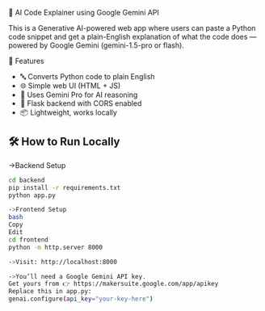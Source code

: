 🧠 AI Code Explainer using Google Gemini API

This is a Generative AI-powered web app where users can paste a Python code snippet and get a plain-English explanation of what the code does — powered by Google Gemini (gemini-1.5-pro or flash).



🚀 Features

- 🔤 Converts Python code to plain English
- 🌐 Simple web UI (HTML + JS)
- 🧠 Uses Gemini Pro for AI reasoning
- 🐍 Flask backend with CORS enabled
- 📦 Lightweight, works locally


## 🛠️ How to Run Locally

->Backend Setup

```bash
cd backend
pip install -r requirements.txt
python app.py

->Frontend Setup
bash
Copy
Edit
cd frontend
python -m http.server 8000

->Visit: http://localhost:8000

->You’ll need a Google Gemini API key.
Get yours from 👉 https://makersuite.google.com/app/apikey
Replace this in app.py:
genai.configure(api_key="your-key-here")